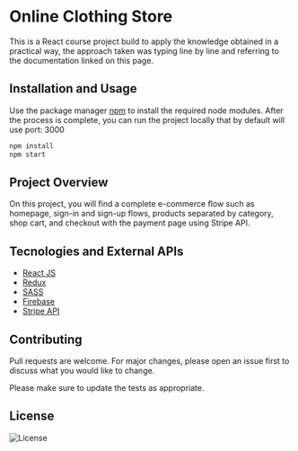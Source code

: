 # Online Clothing Store

This is a React course project build to apply the knowledge obtained in a practical way, the approach taken was typing line by line and referring to the documentation linked on this page.

## Installation and Usage

Use the package manager [npm](https://docs.npmjs.com/) to install the required node modules. After the process is complete, you can run the project locally that by default will use port: 3000

```bash
npm install
npm start
```

## Project Overview

On this project, you will find a complete e-commerce flow such as homepage, sign-in and sign-up flows, products separated by category, shop cart, and checkout with the payment page using Stripe API.

## Tecnologies and External APIs

- [React JS](https://reactjs.org/docs/getting-started.html)
- [Redux](https://redux.js.org/introduction/getting-started)
- [SASS](https://sass-lang.com/)
- [Firebase](https://firebase.google.com/docs)
- [Stripe API](https://stripe.com/docs/api)

## Contributing

Pull requests are welcome. For major changes, please open an issue first to discuss what you would like to change.

Please make sure to update the tests as appropriate.

## License

![License](http://img.shields.io/:license-mit-blue.svg?style=flat-square)
